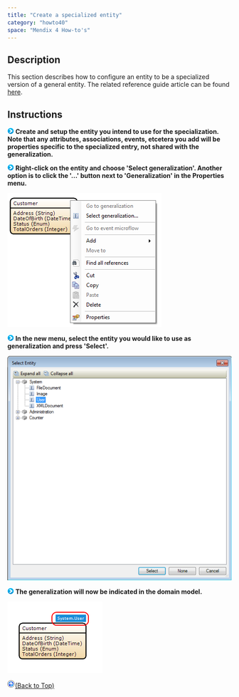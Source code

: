 ```yaml
---
title: "Create a specialized entity"
category: "howto40"
space: "Mendix 4 How-to's"
---
```

## Description

This section describes how to configure an entity to be a specialized version of a general entity. The related reference guide article can be found [here](https://world.mendix.com/pages/releaseview.action?pageId=9208491).

## Instructions

![](attachments/819203/917932.png) **Create and setup the entity you intend to use for the specialization. Note that any attributes, associations, events, etcetera you add will be properties specific to the specialized entry, not shared with the generalization.**

![](attachments/819203/917932.png) **Right-click on the entity and choose 'Select generalization'. Another option is to click the '...' button next to 'Generalization' in the Properties menu.**

![](attachments/2621535/2752552.png)

![](attachments/819203/917932.png) **In the new menu, select the entity you would like to use as generalization and press 'Select'.**

![](attachments/2621535/2752553.png)

![](attachments/819203/917932.png) **The generalization will now be indicated in the domain model.**

![](attachments/2621535/2752550.png)

[![](attachments/819203/917564.png)](create-a-specialized-entity)[(Back to Top)](create-a-specialized-entity)